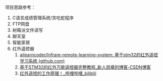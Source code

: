 项目思路参考：
1. C语言成绩管理系统/贪吃蛇程序
2. FTP网盘
3. 树莓派文件读写
4. 聊天室
5. 智能家居
6. 红外遥控器
	1. [ailearncoder/Infrare-remote-learning-system: 基于stm32的红外遥控学习系统 (github.com)](https://github.com/ailearncoder/Infrare-remote-learning-system)
	2. [基于STM32的红外万能遥控器完整教程_新人勋章的博客-CSDN博客](https://blog.csdn.net/weixin_44048162/article/details/108739482)
	3. [红外遥控的工作原理！_哔哩哔哩_bilibili](https://www.bilibili.com/video/BV1AM411t7Nc/)
